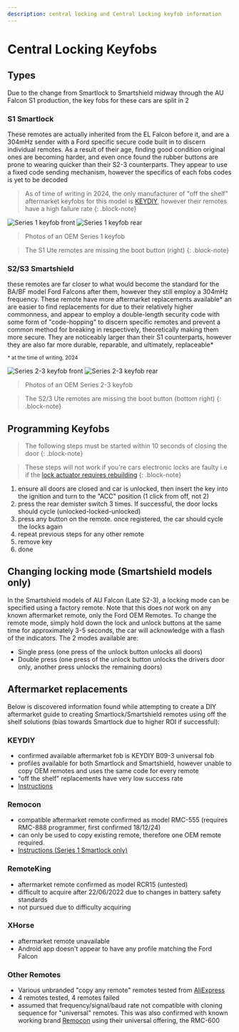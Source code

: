 ```yaml
---
description: central locking and Central Locking keyfob information
---
```


# Central Locking Keyfobs

## Types
Due to the change from Smartlock to Smartshield midway through the AU Falcon S1 production, the key fobs for these cars are split in 2

### S1 Smartlock
These remotes are actually inherited from the EL Falcon before it, and are a 304mHz sender with a Ford specific secure code built in to discern individual remotes. As a result of their age, finding good condition original ones are becoming harder, and even once found the rubber buttons are prone to wearing quicker than their S2-3 counterparts. They appear to use a fixed code sending mechanism, however the specifics of each fobs codes is yet to be decoded

> As of time of writing in 2024, the only manufacturer of "off the shelf" aftermarket keyfobs for this model is [KEYDIY](../../Credits.md#information-cross-referencing), however their remotes have a high failure rate
{: .block-note}

![Series 1 keyfob front](./s1-fob-front.jpg)
![Series 1 keyfob rear](./s1-fob-rear.jpg)

> Photos of an OEM Series 1 keyfob

> The S1 Ute remotes are missing the boot button (right)
{: .block-note}

### S2/S3 Smartshield
these remotes are far closer to what would become the standard for the BA/BF model Ford Falcons after them, however they still employ a 304mHz frequency. These remote have more aftermarket replacements available* an are easier to find replacements for due to their relatively higher commonness, and appear to employ a double-length security code with some form of "code-hopping" to discern specific remotes and prevent a common method for breaking in respectively, theoretically making them more secure. They are noticeably larger than their S1 counterparts, however they are also far more durable, reparable, and ultimately, replaceable*

<sup>* at the time of writing, 2024</sup>

![Series 2-3 keyfob front](./s2-3-fob-front.jpg)
![Series 2-3 keyfob rear](./s2-3-fob-rear.jpg)

> Photos of an OEM Series 2-3 keyfob

> The S2/3 Ute remotes are missing the boot button (bottom right)
{: .block-note}

## Programming Keyfobs

> The following steps must be started within 10 seconds of closing the door
{: .block-note}

> These steps will not work if you're cars electronic locks are faulty i.e if the [lock actuator requires rebuilding](../../Body/DoorLockActuators/DoorLockActuators.md#replacement)
{: .block-note}

1. ensure all doors are closed and car is unlocked, then insert the key into the ignition and turn to the "ACC" position (1 click from off, not 2)
1. press the rear demister switch 3 times. If successful, the door locks should cycle (unlocked-locked-unlocked)
1. press any button on the remote. once registered, the car should cycle the locks again
1. repeat previous steps for any other remote
1. remove key
1. done

## Changing locking mode (Smartshield models only)

In the Smartshield models of AU Falcon (Late S2-3), a locking mode can be specified using a factory remote. Note that this does *not* work on any known aftermarket remote, only the Ford OEM Remotes. To change the remote mode, simply hold down the lock and unlock buttons at the same time for approximately 3-5 seconds, the car will acknowledge with a flash of the indicators. The 2 modes available are:

- Single press (one press of the unlock button unlocks all doors)
- Double press (one press of the unlock button unlocks the drivers door only, another press unlocks the remaining doors)

## Aftermarket replacements

Below is discovered information found while attempting to create a DIY aftermarket guide to creating Smartlock/Smartshield remotes using off the shelf solutions (bias towards Smartlock due to higher ROI if successful):

### KEYDIY
- confirmed available aftermarket fob is KEYDIY B09-3 universal fob
- profiles available for both Smartlock and Smartshield, however unable to copy OEM remotes and uses the same code for every remote
- "off the shelf" replacements have very low success rate
- [Instructions](./KEYDIY/KEYDIY.md)

### Remocon
- compatible aftermarket remote confirmed as model RMC-555 (requires RMC-888 programmer, first confirmed 18/12/24)
- can only be used to copy existing remote, therefore one OEM remote required.
- [Instructions (Series 1 Smartlock only)](./Remocon/Remocon.md)

### RemoteKing
- aftermarket remote confirmed as model RCR15 (untested)
- difficult to acquire after 22/06/2022 due to changes in battery safety standards
- not pursued due to difficulty acquiring

### XHorse
- aftermarket remote unavailable
- Android app doesn't appear to have any profile matching the Ford Falcon

### Other Remotes
- Various unbranded "copy any remote" remotes tested from [AliExpress](../../Credits.md#collected-information-primarily-product-listing-images)
- 4 remotes tested, 4 remotes failed
- assumed that frequency/signal/baud rate not compatible with cloning sequence for "universal" remotes. This was also confirmed with known working brand [Remocon](./Remocon/Remocon.md) using their universal offering, the RMC-600